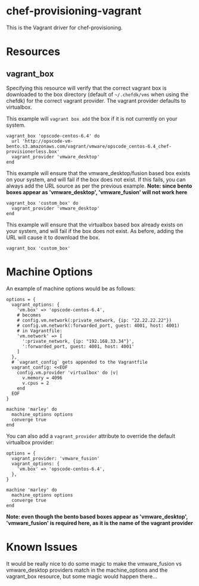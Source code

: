 # chef-provisioning-vagrant

This is the Vagrant driver for chef-provisioning.

# Resources

## vagrant_box

Specifying this resource will verify that the correct vagrant box is downloaded to the box directory (default of ```~/.chefdk/vms``` when using the chefdk) for the correct vagrant provider. The vagrant provider defaults to virtualbox.

This example will ```vagrant box add``` the box if it is not currently on your system.
```
vagrant_box 'opscode-centos-6.4' do
  url 'http://opscode-vm-bento.s3.amazonaws.com/vagrant/vmware/opscode_centos-6.4_chef-provisionerless.box'
  vagrant_provider 'vmware_desktop'
end
```
This example will ensure that the vmware_desktop/fusion based box exists on your system, and will fail if the box does not exist. If this fails, you can always add the URL source as per the previous example. **Note: since bento boxes appear as 'vmware_desktop', 'vmware_fusion' will not work here**
```
vagrant_box 'custom_box' do
  vagrant_provider 'vmware_desktop'
end
```
This example will ensure that the virtualbox based box already exists on your system, and will fail if the box does not exist. As before, adding the URL will cause it to download the box.
```
vagrant_box 'custom_box'
```
# Machine Options

An example of machine options would be as follows:
```
options = {
  vagrant_options: {
    'vm.box' => 'opscode-centos-6.4',
    # becomes 
    # config.vm.network(:private_network, {ip: "22.22.22.22"})
    # config.vm.network(:forwarded_port, guest: 4001, host: 4001)
    # in Vagrantfile:
    'vm.network' => [
      ':private_network, {ip: "192.168.33.34"}',
      ':forwarded_port, guest: 4001, host: 4001'
    ]
  },
  # `vagrant_config` gets appended to the Vagrantfile
  vagrant_config: <<EOF
    config.vm.provider 'virtualbox' do |v|
      v.memory = 4096
      v.cpus = 2
    end
  EOF
}

machine 'marley' do
  machine_options options
  converge true
end
```
You can also add a ```vagrant_provider``` attribute to override the default virtualbox provider:
```
options = {
  vagrant_provider: 'vmware_fusion'
  vagrant_options: {
    'vm.box' => 'opscode-centos-6.4',
  },
}

machine 'marley' do
  machine_options options
  converge true
end
```
**Note: even though the bento based boxes appear as 'vmware_desktop', 'vmware_fusion' is required here, as it is the name of the vagrant provider**

# Known Issues
It would be really nice to do some magic to make the vmware_fusion vs vmware_desktop providers match in the machine_options and the vagrant_box resource, but some magic would happen there...

